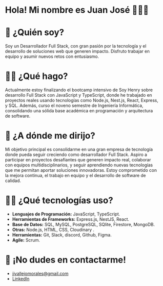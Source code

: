 # Hola! Mi nombre es Juan José 👱🏻‍♂️
# 📄 ¿Quién soy?
Soy un Desarrollador Full Stack, con gran pasión por la tecnología y el desarrollo de soluciones web que generen impacto. Disfruto trabajar en equipo y asumir nuevos retos con entusiasmo.
# 🧑‍🎓 ¿Qué hago?
Actualmente estoy finalizando el bootcamp intensivo de Soy Henry sobre desarrollo Full Stack con JavaScript y TypeScript, donde he trabajado en proyectos reales usando tecnologías como Node.js, Nest.js, React, Express, y SQL. Además, curso el noveno semestre de Ingeniería Informática, consolidando una sólida base académica en programación y arquitectura de software.
# 🚀 ¿A dónde me dirijo?
Mi objetivo principal es consolidarme en una gran empresa de tecnología donde pueda seguir creciendo como desarrollador Full Stack. Aspiro a participar en proyectos desafiantes que generen impacto real, colaborar con equipos multidisciplinarios, y seguir aprendiendo nuevas tecnologías que me permitan aportar soluciones innovadoras. Estoy comprometido con la mejora continua, el trabajo en equipo y el desarrollo de software de calidad.
# 🧑‍💻 ¿Qué tecnologías uso?
- **Lenguajes de Programación:** JavaScript, TypeScript.
- **Herramientas de Frameworks:** Express.js, NestJS, React.
- **Base de Datos:** SQL, MySQL, PostgreSQL, SQlite, Firestore, MongoDB.
- **Otras:** Node.js, HTML, CSS, Cloudinary .
- **Herramientas:** Git, Slack, discord, Github, Figma.
- **Agile:** Scrum.
# 📱 ¡No dudes en contactarme!
- jjvallejomorales@gmail.com
- [LinkedIn](www.linkedin.com/in/juan-josé-vallejo-morales-500a392b2)

